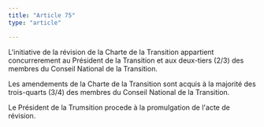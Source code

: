 ```yaml
---
title: "Article 75"
type: "article"

---
```




L'initiative de la révision de la Charte de la Transition appartient concurrerement au Président de la Transition et aux deux-tiers (2/3) des membres du Conseil National de la Transition.

Les amendements de la Charte de la Transition sont acquis à la majorité des trois-quarts (3/4) des membres du Conseil National de la Transition.

Le Président de la Trumsition procede à la promulgation de l'acte de révision.
